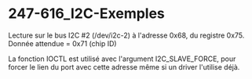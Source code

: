 # 247-616_I2C-Exemples
Lecture sur le bus I2C #2 (/dev/i2c-2) à l'adresse 0x68, du registre 0x75.  Donnée attendue = 0x71 (chip ID)

La fonction IOCTL est utilisé avec l'argument I2C_SLAVE_FORCE, pour forcer le lien du port avec cette adresse même si un driver l'utilise déjà. 
